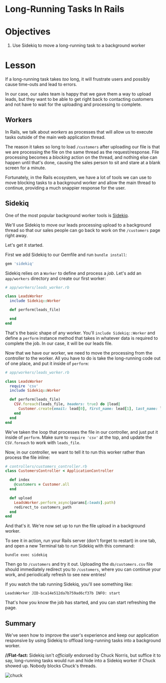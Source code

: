 # Long-Running Tasks In Rails

# Objectives

1. Use Sidekiq to move a long-running task to a background worker

# Lesson

If a long-running task takes *too* long, it will frustrate users and
possibly cause time-outs and lead to errors.

In our case, our sales team is happy that we gave them a way to upload
leads, but they want to be able to get right back to contacting
customers and not have to wait for the uploading and processing to
complete.

## Workers

In Rails, we talk about *workers* as processes that will allow us to
execute tasks outside of the main web application thread.

The reason it takes so long to load `/customers` after uploading our
file is that we are processing the file on the same thread as the
request/response. File processing becomes a *blocking* action on the
thread, and nothing else can happen until that's done, causing the sales
person to sit and stare at a blank screen for a minute.

Fortunately, in the Rails ecosystem, we have a lot of tools we can use
to move blocking tasks to a background worker and allow the main
thread to continue, providing a much snappier response for the user.

## Sidekiq

One of the most popular background worker tools is [Sidekiq](https://github.com/mperham/sidekiq).

We'll use Sidekiq to move our leads processing upload to a background
thread so that our sales people can go back to work on the `/customers`
page right away.

Let's get it started.

First we add Sidekiq to our Gemfile and run `bundle install`:

```ruby
gem 'sidekiq'
```

Sidekiq relies on a `Worker` to define and process a *job*. Let's add an
`app/workers` directory and create our first worker:

```ruby
# app/workers/leads_worker.rb

class LeadsWorker
  include Sidekiq::Worker

  def perform(leads_file)

  end
end
```

That's the basic shape of any worker. You'll `include Sidekiq::Worker`
and define a `perform` instance method that takes in whatever data is
required to complete the job. In our case, it will be our leads file.

Now that we have our worker, we need to move the processing from the
controller to the worker. All you have to do is take the long-running
code out of one place, and put it inside of `perform`:

```ruby
# app/workers/leads_worker.rb

class LeadsWorker
  require 'csv'
  include Sidekiq::Worker

  def perform(leads_file)
    CSV.foreach(leads_file, headers: true) do |lead|
      Customer.create(email: lead[0], first_name: lead[1], last_name: lead[2])
    end
  end
end
```

We've taken the loop that processes the file in our controller, and just
put it inside of `perform`. Make sure to `require 'csv'` at the top, and
update the `CSV.foreach` to work with `leads_file`.

Now, in our controller, we want to tell it to run this worker rather
than process the file inline:

```ruby
# controllers/customers_controller.rb
class CustomersController < ApplicationController

  def index
    @customers = Customer.all
  end

  def upload
    LeadsWorker.perform_async(params[:leads].path)
    redirect_to customers_path
  end
end
```

And that's it. We're now set up to run the file upload in a background
worker.

To see it in action, run your Rails server (don't forget to restart) in
one tab, and open a new Terminal tab to run Sidekiq with this command:

`bundle exec sidekiq`

Then go to `/customers` and try it out. Uploading the `db/customers.csv` file should
immediately redirect you to `/customers`, where you can continue your
work, and periodically refresh to see new entries!

If you watch the tab running Sidekiq, you'll see something like:

`LeadsWorker JID-bca14e512da7b759ad6cf37b INFO: start`

That's how you know the job has started, and you can start refreshing
the page.

## Summary

We've seen how to improve the user's experience and keep our application
responsive by using Sidekiq to offload long-running tasks into a
background worker.

**//Flat-fact:** Sidekiq isn't *officially* endorsed by Chuck Norris,
but suffice it to say, long-running tasks would run and hide
into a Sidekiq worker if Chuck showed up. Nobody blocks Chuck's threads.

![chuck](http://i.giphy.com/SyzIHPW8oMdnW.gif)
